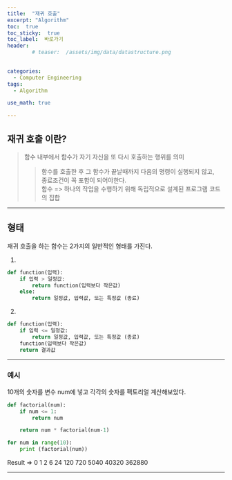 ```yaml
---
title:  "재귀 호출"  
excerpt: "Algorithm"
toc:  true
toc_sticky:  true
toc_label:  바로가기
header:
        # teaser:  /assets/img/data/datastructure.png

 
categories:
  - Computer Engineering
tags:
  - Algorithm

use_math: true

---
```


## 재귀 호출 이란?  
> 함수 내부에서 함수가 자기 자신을 또 다시 호출하는 행위를 의미  
>> 함수를 호출한 후 그 함수가 끝날때까지 다음의 명령이 실행되지 않고,  
>> 종료조건이 꼭 포함이 되어야한다.  
>> 함수 => 하나의 작업을 수행하기 위해 독립적으로 설계된 프로그램 코드의 집합 

---

## 형태
재귀 호출을 하는 함수는 2가지의 일반적인 형태를 가진다.

1. 
```python
def function(입력):
    if 입력 > 일정값:
        return function(입력보다 작은값)
    else:
        return 일정값, 입력값, 또는 특정값 (종료)
```

2. 
```python
def function(입력):
    if 입력 <= 일정값:
        return 일정값, 입력값, 또는 특정값 (종료)
    function(입력보다 작은값)
    return 결과값
```

---

### 예시
10개의 숫자를 변수 num에 넣고 각각의 숫자를 팩토리얼 계산해보았다.  

```python
def factorial(num):
    if num <= 1:
        return num

    return num * factorial(num-1)

for num in range(10):
    print (factorial(num))
```

Result => 0 1 2 6 24 120 720 5040 40320 362880

---